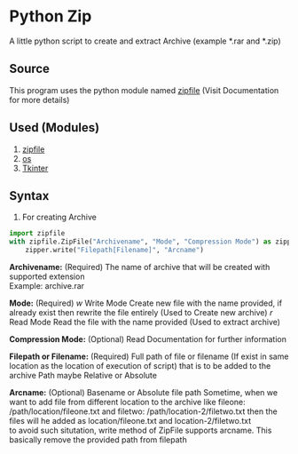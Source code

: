 # Python Zip
A little python script to create and extract Archive (example *.rar and *.zip)

## Source
This program uses the python module named [zipfile](https://docs.python.org/3/library/zipfile.html) (Visit Documentation for more details)

## Used (Modules)
1. [zipfile](https://docs.python.org/3/library/zipfile.html)
2. [os](https://docs.python.org/3/library/os.html)
3. [Tkinter](https://docs.python.org/3/library/tk.html)

## Syntax
1. For creating Archive
````python
import zipfile
with zipfile.ZipFile("Archivename", "Mode", "Compression Mode") as zipper:
    zipper.write("Filepath[Filename]", "Arcname")
````
**Archivename:** (Required)
    The name of archive that will be created with supported extension <br>
    Example: archive.rar

**Mode:** (Required)
    *w*
        Write Mode
            Create new file with the name provided, if already exist then rewrite the file entirely
            (Used to Create new archive)
    *r*
        Read Mode
            Read the file with the name provided
            (Used to extract archive)

**Compression Mode:** (Optional)
    Read Documentation for further information

**Filepath or Filename:** (Required)
    Full path of file or filename (If exist in same location as the location of execution of script) that is to be added to the archive
    Path maybe Relative or Absolute

**Arcname:** (Optional)
    Basename or Absolute file path
    Sometime, when we want to add file from different location to the archive like
    fileone: /path/location/fileone.txt and
    filetwo: /path/location-2/filetwo.txt
    then the files will he added as
    location/fileone.txt and 
    location-2/filetwo.txt
    <br>
    to avoid such situtation, write method of ZipFile supports arcname.
    This basically remove the provided path from filepath